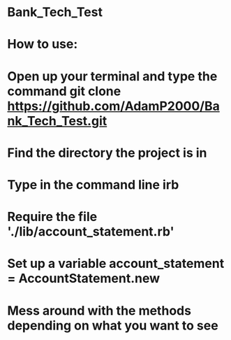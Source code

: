 # Bank_Tech_Test


# How to use:

# Open up your terminal and type the command git clone https://github.com/AdamP2000/Bank_Tech_Test.git
# Find the directory the project is in
# Type in the command line irb
# Require the file './lib/account_statement.rb'
# Set up a variable account_statement = AccountStatement.new
# Mess around with the methods depending on what you want to see
